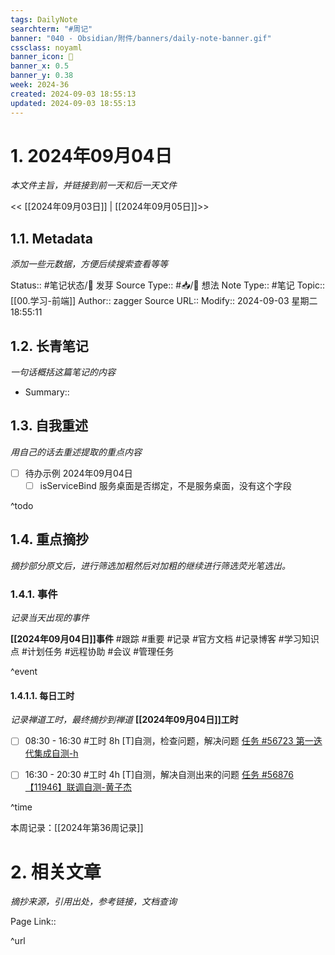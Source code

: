 ```yaml
---
tags: DailyNote
searchterm: "#周记"
banner: "040 - Obsidian/附件/banners/daily-note-banner.gif"
cssclass: noyaml
banner_icon: 💌
banner_x: 0.5
banner_y: 0.38
week: 2024-36
created: 2024-09-03 18:55:13
updated: 2024-09-03 18:55:13
---
```


# 1. 2024年09月04日

_本文件主旨，并链接到前一天和后一天文件_

<< [[2024年09月03日]] | [[2024年09月05日]]>>

## 1.1. Metadata

_添加一些元数据，方便后续搜索查看等等_

Status:: #笔记状态/🌱 发芽
Source Type:: #📥/💭 想法 
Note Type:: #笔记
Topic:: [[00.学习-前端]]
Author:: zagger
Source URL::
Modify:: 2024-09-03 星期二 18:55:11

## 1.2. 长青笔记

_一句话概括这篇笔记的内容_

- Summary::

## 1.3. 自我重述

_用自己的话去重述提取的重点内容_

- [ ] 待办示例 2024年09月04日
	- [ ] isServiceBind 服务桌面是否绑定，不是服务桌面，没有这个字段

^todo

## 1.4. 重点摘抄

_摘抄部分原文后，进行筛选加粗然后对加粗的继续进行筛选荧光笔选出。_

### 1.4.1. 事件

_记录当天出现的事件_

**[[2024年09月04日]]事件** 
#跟踪 #重要 #记录 #官方文档 #记录博客 #学习知识点 #计划任务 #远程协助 #会议 #管理任务

^event

#### 1.4.1.1. 每日工时

_记录禅道工时，最终摘抄到禅道_
**[[2024年09月04日]]工时**
- [ ] 08:30 - 16:30 #工时 8h	[T]自测，检查问题，解决问题	 [任务 #56723 第一迭代集成自测-h](http://172.16.203.14:2980/task-view-56723.html?onlybody=yes&tid=i2sh4q46)	
- [ ] 16:30 - 20:30 #工时 4h	[T]自测，解决自测出来的问题	 [任务 #56876 【11946】联调自测-黄子杰](http://172.16.203.14:2980/task-view-56876.html?onlybody=yes&tid=i2sh4q46)	


^time

本周记录：[[2024年第36周记录]]

# 2. 相关文章

_摘抄来源，引用出处，参考链接，文档查询_

Page Link::

^url
